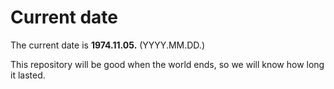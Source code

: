 # Current date

The current date is **1974.11.05.** (YYYY.MM.DD.)

This repository will be good when the world ends, so we will know how long it lasted.